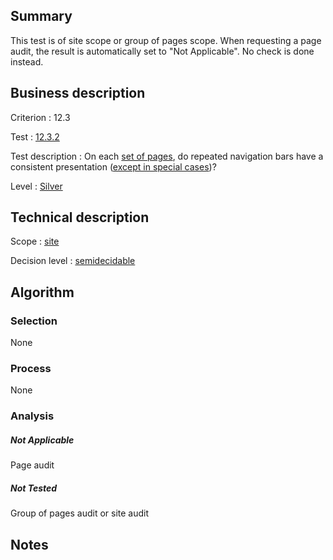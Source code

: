 ## Summary

This test is of site scope or group of pages scope. When requesting a page audit, the result is automatically set to "Not Applicable". No check is done instead.

## Business description

Criterion : 12.3

Test :
[12.3.2](http://www.accessiweb.org/index.php/accessiweb-22-english-version.html#test-12-3-2)

Test description : On each [set of pages](http://www.accessiweb.org/index.php/glossary-76.html#mEnsemblePages), do repeated navigation bars have a consistent presentation ([except in special cases](http://www.accessiweb.org/index.php/glossary-76.html#cpCrit12- "Special cases for criterion 12.3"))?

Level : [Silver](/en/category/rules-design/accessiweb-11/level/argent)

## Technical description

Scope : [site](/en/category/rules-design/accessiweb-11/scope/site)

Decision level :
[semidecidable](/en/category/rules-design/accessiweb-11/decision-level/semidecidable)

## Algorithm

### Selection

None

### Process

None

### Analysis

##### Not Applicable

Page audit 

##### Not Tested

Group of pages audit or site audit

## Notes


